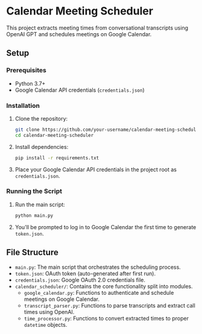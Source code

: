 # Calendar Meeting Scheduler

This project extracts meeting times from conversational transcripts using OpenAI GPT and schedules meetings on Google Calendar.

## Setup

### Prerequisites
- Python 3.7+
- Google Calendar API credentials (`credentials.json`)

### Installation

1. Clone the repository:

   ```bash
   git clone https://github.com/your-username/calendar-meeting-scheduler.git
   cd calendar-meeting-scheduler
   ```

2. Install dependencies:

   ```bash
   pip install -r requirements.txt
   ```

3. Place your Google Calendar API credentials in the project root as `credentials.json`.

### Running the Script

1. Run the main script:

   ```bash
   python main.py
   ```

2. You'll be prompted to log in to Google Calendar the first time to generate `token.json`.

## File Structure

- `main.py`: The main script that orchestrates the scheduling process.
- `token.json`: OAuth token (auto-generated after first run).
- `credentials.json`: Google OAuth 2.0 credentials file.
- `calendar_scheduler/`: Contains the core functionality split into modules.
  - `google_calendar.py`: Functions to authenticate and schedule meetings on Google Calendar.
  - `transcript_parser.py`: Functions to parse transcripts and extract call times using OpenAI.
  - `time_processor.py`: Functions to convert extracted times to proper `datetime` objects.
